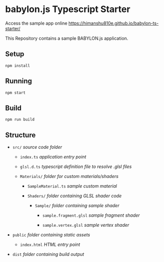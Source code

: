 # babylon.js Typescript Starter

Access the sample app online 
https://himanshu810e.github.io/babylon-ts-starter/

This Repository contains a sample BABYLON.js application.

## Setup

`npm install`

## Running

`npm start`

## Build

 `npm run build`

## Structure

- `src/` *source code folder*

    - `index.ts` *application entry point*

    - `glsl.d.ts` *typescript definition file to resolve .glsl files*

    - `Materials/` *folder for custom materials/shaders*

        - `SampleMaterial.ts` *sample custom material*

        - `Shaders/` *folder containing GLSL shader code*

            - `Sample/` *folder containing sample shader* 

                - `sample.fragment.glsl` *sample fragment shader*

                - `sample.vertex.glsl` *sample vertex shader*

- `public` *folder containing static assets*

    - `index.html` *HTML entry point*

- `dist` *folder containing build output*
